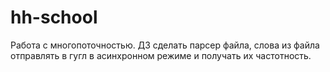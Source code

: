 # hh-school

Работа с многопоточностью. ДЗ сделать парсер файла, слова из файла отправлять в гугл в асинхронном режиме и получать их частотность.
